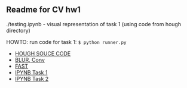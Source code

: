 ## Readme for CV hw1

./testing.ipynb - visual representation of task 1 (using code from hough directory)  

HOWTO:
run code for task 1:
`$ python runner.py`

* [HOUGH SOUCE CODE](hough) 
* [BLUR, Conv](utils)
* [FAST](task2/fast_descr.py)
* [IPYNB Task 1](testing.ipynb)
* [IPYNB Task 2](testing2.ipynb)

